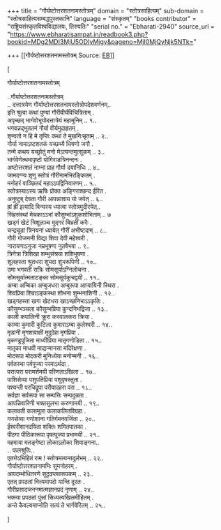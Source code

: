 +++
title = "गौर्यष्टोत्तरशतनामस्तोत्रम्"
domain = "स्तोत्रसाहित्यम्"
sub-domain = "स्तोत्रसाहित्यसम्बद्धपुस्तकानि"
language = "संस्कृतम्"
"books contributor" = "राष्ट्रियसंस्कृतविश्वविद्यालयः, तिरुपतिः"
"serial no." = "Ebharati-2940"
source_url = "https://www.ebharatisampat.in/readbook3.php?bookid=MDg2MDI3MjU5ODIyMjgy&pageno=MjI0MjQyNjk5NTk="

+++
[[गौर्यष्टोत्तरशतनामस्तोत्रम्	Source: [EB](https://www.ebharatisampat.in/readbook3.php?bookid=MDg2MDI3MjU5ODIyMjgy&pageno=MjI0MjQyNjk5NTk=)]]

\[




गौर्याष्टोत्तरशतनामस्तोत्रम्

..गौर्याष्टोत्तरशतनामस्तोत्रम्  
.. दत्तात्रयेण गौर्याष्टोत्तरशतनामस्तोत्रोपदेशवर्णनम्..  
इति श्रुत्वा कथां पुण्यां गौरीवीर्यविचित्रिताम् .  
अपृच्छद् भार्गवोभूयोदत्तात्रेयं महामुनिम् .. १..  
भगवन्नद्भुततमं गौर्या वीर्यमुदाहृतम् .  
शृण्वतो न हि मे तृप्तिः कथां ते मुखनिःसृताम् .. २..  
गौर्या नामाऽष्टशतकं यच्छच्यै धिषणो जगौ .  
तन्मे कथय यच्छ्रोतुं मनो मेऽत्यन्तमुत्सुकम् .. ३..  
भार्गवेणेत्थमापृष्टो योगिराडत्रिनन्दनः .  
अष्टोत्तरशतं नाम्नां प्राह गौर्या दयानिधिः .. ४..  
जामदग्न्य शृणु स्तोत्रं गौरीनामभिरङ्कितम् .  
मनोहरं वाञ्छितदं महाऽऽपद्विनिवारणम् .. ५..  
स्तोत्रस्याऽस्य ऋषिः प्रोक्त अङ्गिराश्छन्द ईरित .  
अनुष्टुब् देवता गौरी आपन्नाशाय यो जपेत् .. ६..  
ह्रां ह्रीं इत्यादि विन्यस्य ध्यात्वा स्तोत्रमुदीरयेत्..  
सिंहसंस्थां मेचकाऽऽभां कौसुम्भांऽशुकशोभिताम् .. ७  
खड्गं खेटं त्रिशूलञ्च मुद्गरं बिभ्रतीं करैः .  
चन्द्रचूडां त्रिनयनां ध्यायेत् गौरीं अभीष्टदाम् .. ८..  
गौरी गोजननी विद्या शिवा देवी महेश्वरी .  
नारायणाऽनुजा नम्रभूषणा नुतवैभवा .. ९..  
त्रिनेत्रा त्रिशिखा शम्भुसंश्रया शशिभूषणा .  
शूलहस्ता श्रुतधरा शुभदा शुभरूपिणी .. १०..  
उमा भगवती रात्रिः सोमसूर्याऽग्निलोचना .  
सोमसूर्यात्मताटङ्का सोमसूर्यकुचद्वयी .. ११..  
अम्बा अम्बिका अम्बुजधरा अम्बुरूपा आप्यायिनी स्थिरा .  
शिवप्रिया शिवाऽङ्कस्था शोभना शुम्भनाशिनी .. १२..  
खड्गहस्ता खगा खेटधरा खाऽच्छनिभाऽऽकृतिः .  
कौसुम्भञ्चला कौसुम्भप्रिया कुन्दनिभद्विजा .. १३..  
काली कपालिनी क्रूरा करवालकरा क्रिया .  
काम्या कुमारी कुटिला कुमाराऽम्बा कुलेश्वरी .. १४..  
मृडानी मृगशावाक्षी मृदुदेहा मृगप्रिया .  
मृकण्डुपूजिता माध्वीप्रिया मातृगणोडिता .. १५..  
मातृका माधवी माद्यन्मानसा मदिरेक्षणा .  
मोदरूपा मोदकरी मुनिध्येया मनोन्मनी .. १६..  
पर्वतस्था पर्वपूज्या परमाऽर्थदा .  
परात्परा परामर्शमयी परिणताऽखिला .. १७..  
पाशिसेव्या पशुपतिप्रिया पशुवृषस्तुता .  
पश्यन्ती परचिद्रूपा परीवादहरा परा .. १८..  
सर्वज्ञा सर्वरूपा सा सम्पत्तिः सम्पदुन्नता .  
आपन्निवारिणी भक्तसुलभा करुणामयी .. १९..  
कलावती कलामूला कलाकलितविग्रहा .  
गणसेव्या गणोशाना गतिर्गमनवर्जिता .. २०..  
ईश्वरीशानदयिता शक्तिः शमितपातका .  
पीठगा पीठिकारूपा पृषत्पूज्या प्रभामयी .. २१..  
महमाया मतङ्गेष्टा लोकाऽलोका शिवाङ्गना..  
.. फलश्रुतिः..  
एतत्तेऽभिहितं राम ! स्तोत्रमत्यन्तदुर्लभम् .. २२..  
गौर्याष्टोत्तरशतनामभिः सुमनोहरम् .  
आपदम्भोधितरणे सुदृढप्लवरूपकम् .. २३..  
एतत् प्रपठतां नित्यमापदो यान्ति दूरतः .  
गौरीप्रसादजननमात्मज्ञानप्रदं नृणाम् .. २४..  
भक्त्या प्रपठतां पुंसां सिध्यत्यखिलमीहितम् .  
अन्ते कैवल्यमाप्नोति सत्यं ते भार्गवेरितम् .. २५..




\]
